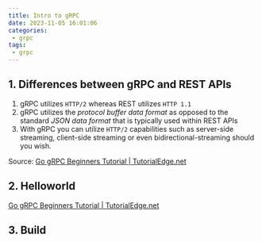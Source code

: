 ```yaml
---
title: Intro to gRPC 
date: 2023-11-05 16:01:06
categories:
 - grpc
tags:
 - grpc
---
```


## 1. Differences between gRPC and REST APIs

1. gRPC utilizes `HTTP/2` whereas REST utilizes `HTTP 1.1`
2. gRPC utilizes the *protocol buffer data format* as opposed to the standard *JSON data format* that is typically used within REST APIs
3. With gRPC you can utilize `HTTP/2` capabilities such as server-side streaming, client-side streaming or even bidirectional-streaming should you wish.

Source: [Go gRPC Beginners Tutorial | TutorialEdge.net](https://tutorialedge.net/golang/go-grpc-beginners-tutorial/)

## 2. Helloworld 

[Go gRPC Beginners Tutorial | TutorialEdge.net](https://tutorialedge.net/golang/go-grpc-beginners-tutorial/)

## 3. Build


